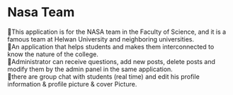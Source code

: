 # Nasa Team 
🔹This application is for the NASA team in the Faculty of Science, and it is a famous team at Helwan University and
neighboring universities.<br>
🔹An application that helps students and makes them interconnected to know the nature of the college.<br>
🔹Administrator can receive questions, add new posts, delete posts and modify them by the admin panel in the same
application.<br>
🔹there are group chat with students (real time) and edit his profile information & profile picture & cover Picture.<br>
